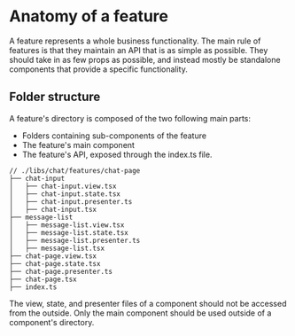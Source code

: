 # Anatomy of a feature

A feature represents a whole business functionality. The main rule of features is that they maintain an API that is as simple as possible. 
They should take in as few props as possible, and instead mostly be standalone components that provide a specific functionality.

## Folder structure

A feature's directory is composed of the two following main parts:
- Folders containing sub-components of the feature
- The feature's main component
- The feature's API, exposed through the index.ts file.

```
// ./libs/chat/features/chat-page
├── chat-input
│   ├── chat-input.view.tsx
│   ├── chat-input.state.tsx
│   ├── chat-input.presenter.ts
│   ├── chat-input.tsx
├── message-list
│   ├── message-list.view.tsx
│   ├── message-list.state.tsx
│   ├── message-list.presenter.ts
│   ├── message-list.tsx
├── chat-page.view.tsx
├── chat-page.state.tsx
├── chat-page.presenter.ts
├── chat-page.tsx
├── index.ts
```

The view, state, and presenter files of a component should not be accessed from the outside. Only the main component
should be used outside of a component's directory.
